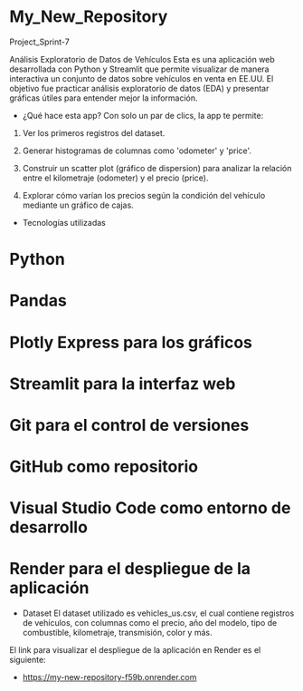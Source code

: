 # My_New_Repository
Project_Sprint-7

Análisis Exploratorio de Datos de Vehículos
Esta es una aplicación web desarrollada con Python y Streamlit que permite visualizar de manera interactiva un conjunto de datos sobre vehículos en venta en EE.UU. El objetivo fue practicar análisis exploratorio de datos (EDA) y presentar gráficas útiles para entender mejor la información.

- ¿Qué hace esta app?
Con solo un par de clics, la app te permite:

1. Ver los primeros registros del dataset.

2. Generar histogramas de columnas como 'odometer' y 'price'.

3. Construir un scatter plot (gráfico de dispersion) para analizar la relación entre el kilometraje (odometer) y el precio (price).

4. Explorar cómo varían los precios según la condición del vehículo mediante un gráfico de cajas.


- Tecnologías utilizadas
# Python

# Pandas

# Plotly Express para los gráficos

# Streamlit para la interfaz web

# Git para el control de versiones

# GitHub como repositorio 

# Visual Studio Code como entorno de desarrollo

# Render para el despliegue de la aplicación

- Dataset
El dataset utilizado es vehicles_us.csv, el cual contiene registros de vehículos, con columnas como el precio, año del modelo, tipo de combustible, kilometraje, transmisión, color y más.

El link para visualizar el despliegue de la aplicación en Render es el siguiente:

- https://my-new-repository-f59b.onrender.com
